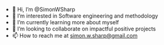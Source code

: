 - 👋 Hi, I’m @SimonWSharp
- 👀 I’m interested in Software engineering and methodology
- 🌱 I’m currently learning more about myself
- 💞️ I’m looking to collaborate on impactful positive projects
- 📫 How to reach me at simon.w.sharp@gmail.com

<!---
SimonWSharp/SimonWSharp is a ✨ special ✨ repository because its `README.md` (this file) appears on your GitHub profile.
You can click the Preview link to take a look at your changes.
--->
